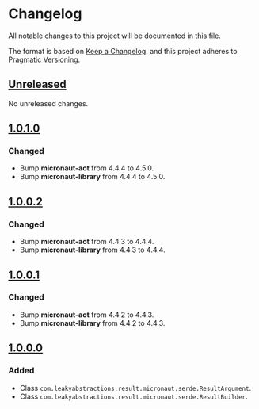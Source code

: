 
# Changelog

All notable changes to this project will be documented in this file.

The format is based on [Keep a Changelog](https://keepachangelog.com/en/1.1.0/),
and this project adheres to [Pragmatic Versioning](https://pragver.github.io/spec/1.0.0.0.html).


## [Unreleased]

No unreleased changes.


## [1.0.1.0]

### Changed

- Bump **micronaut-aot** from 4.4.4 to 4.5.0.
- Bump **micronaut-library** from 4.4.4 to 4.5.0.


## [1.0.0.2]

### Changed

- Bump **micronaut-aot** from 4.4.3 to 4.4.4.
- Bump **micronaut-library** from 4.4.3 to 4.4.4.


## [1.0.0.1]

### Changed

- Bump **micronaut-aot** from 4.4.2 to 4.4.3.
- Bump **micronaut-library** from 4.4.2 to 4.4.3.


## [1.0.0.0]

### Added

- Class `com.leakyabstractions.result.micronaut.serde.ResultArgument`.
- Class `com.leakyabstractions.result.micronaut.serde.ResultBuilder`.


[Unreleased]: https://github.com/LeakyAbstractions/result-micronaut-serde/compare/main...develop
[1.0.0.0]: https://github.com/LeakyAbstractions/result-micronaut-serde/releases/tag/1.0.0.0
[1.0.0.1]: https://github.com/LeakyAbstractions/result-micronaut-serde/releases/tag/1.0.0.1
[1.0.0.2]: https://github.com/LeakyAbstractions/result-micronaut-serde/releases/tag/1.0.0.2
[1.0.1.0]: https://github.com/LeakyAbstractions/result-micronaut-serde/releases/tag/1.0.1.0
